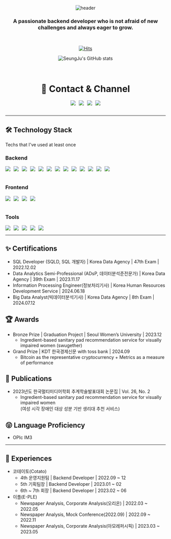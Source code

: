 <div align="center">

 
![header](https://capsule-render.vercel.app/api?type=Cylinder&color=auto&height=150&section=header&text=SeungJu&fontSize=70&animation=twinkling)
### A passionate backend developer who is not afraid of new challenges and always eager to grow.

<br>

[![Hits](https://hits.seeyoufarm.com/api/count/incr/badge.svg?url=https%3A%2F%2Fgithub.com%2Fzzoo0123&count_bg=%23F560A5&title_bg=%23555555&icon=&icon_color=%23E7E7E7&title=GITHUB&edge_flat=false)](https://hits.seeyoufarm.com)

![SeungJu's GitHub stats](https://github-readme-stats.vercel.app/api?username=seunzu&theme=dark&show_icons=true)

<br>

# 📧 Contact & Channel

<div style="display:flex; justify-content: center; gap: 10px;">
    <a href="mailto:0123suh@gmail.com">
        <img src="https://img.shields.io/badge/Gmail-EA4335?style=for-the-badge&logo=Gmail&logoColor=white"> 
    </a>
    <a href="https://open.kakao.com/zzoo0123">
        <img src="https://img.shields.io/badge/KakaoTalk-FFCD00?style=for-the-badge&logoColor=black&logo=KakaoTalk"> 
    </a>
    <a href="https://www.instagram.com/__seunzu">
        <img src="https://img.shields.io/badge/Instagram-E4405F?style=for-the-badge&logo=Instagram&logoColor=white"> 
    </a>
    <a href="https://debug.tistory.com/">
        <img src="https://img.shields.io/badge/Tistory-000000?style=for-the-badge&logo=Tistory&logoColor=white"> 
    </a>
</div>
</div>
<br>

<hr />

## 🛠 Technology Stack 
Techs that I've used at least once
<br />

### Backend
<div style="display: flex; flex-wrap: wrap; gap: 10px;">
    <img src="https://img.shields.io/badge/Java-007396?style=for-the-badge&logo=Java&logoColor=white"> 
    <img src="https://img.shields.io/badge/Spring Boot-6DB33F?style=for-the-badge&logo=spring boot&logoColor=white">
    <img src="https://img.shields.io/badge/Python-3776AB?style=for-the-badge&logo=Python&logoColor=white"> 
    <img src="https://img.shields.io/badge/FastAPI-009688?style=for-the-badge&logo=FastAPI&logoColor=white"> 
    <img src="https://img.shields.io/badge/Node.js-5FA04E?style=for-the-badge&logo=Node.js&logoColor=white"> 
    <img src="https://img.shields.io/badge/Ubuntu-E95420?style=for-the-badge&logo=ubuntu&logoColor=black"> 
    <img src="https://img.shields.io/badge/Apache Tomcat-F8DC75?style=for-the-badge&logo=apachetomcat&logoColor=black">
    <img src="https://img.shields.io/badge/Nginx-009639?style=for-the-badge&logo=nginx&logoColor=white">
    <img src="https://img.shields.io/badge/MySQL-4479A1?style=for-the-badge&logo=mysql&logoColor=white"> 
    <img src="https://img.shields.io/badge/Amazon EC2-FF9900?style=for-the-badge&logo=Amazon EC2&logoColor=white"> 
    <img src="https://img.shields.io/badge/Amazon RDS-527FFF?style=for-the-badge&logo=amazon RDS&logoColor=white"> 
    <img src="https://img.shields.io/badge/Amazon S3-569A31?style=for-the-badge&logo=amazon S3&logoColor=white"> 
    <img src="https://img.shields.io/badge/Github Actions-2088FF?style=for-the-badge&logo=Github Actions&logoColor=white"> 
</div>
<br />

### Frontend
<div style="display: flex; flex-wrap: wrap; gap: 10px;">
    <img src="https://img.shields.io/badge/JavaScript-F7DF1E?style=for-the-badge&logo=JavaScript&logoColor=white" /> 
    <img src="https://img.shields.io/badge/React-61DAFB?style=for-the-badge&logo=React&logoColor=white"/>
    <img src="https://img.shields.io/badge/Create React App-09D3AC?style=for-the-badge&logo=Create React App&logoColor=white"/>
    <img src="https://img.shields.io/badge/Swift-F05138?style=for-the-badge&logo=Swift&logoColor=white"/>
</div>
<br />

### Tools
<div style="display: flex; flex-wrap: wrap; gap: 10px;">
    <img src="https://img.shields.io/badge/Postman-FF6C37?style=for-the-badge&logo=Postman&logoColor=white"/>
    <img src="https://img.shields.io/badge/Slack-4A154B?style=for-the-badge&logo=Slack&logoColor=white"/>
    <img src="https://img.shields.io/badge/Discord-5865F2?style=for-the-badge&logo=Discord&logoColor=white"/>
    <img src="https://img.shields.io/badge/Notion-000000?style=for-the-badge&logo=Notion&logoColor=white"/>
    <img src="https://img.shields.io/badge/Figma-F24E1E?style=for-the-badge&logo=Figma&logoColor=white"/>
</div>
<hr />

## ✨ Certifications
<div align="left">
<ul>
  <li>SQL Developer (SQLD, SQL 개발자) | Korea Data Agency | 47th Exam | 2022.12.02</li>
  <li>Data Analytics Semi-Professional (ADsP, 데이터분석준전문가) | Korea Data Agency | 39th Exam | 2023.11.17</li>
  <li>Information Processing Engineer(정보처리기사) | Korea Human Resources Development Service | 2024.06.18</li>
  <li>Big Data Analyst(빅데이터분석기사) | Korea Data Agency | 8th Exam | 2024.07.12</li>
</ul>
</div>

## 🏆 Awards
<div align="left">
<ul>
  <li>Bronze Prize | Graduation Project | Seoul Women’s University | 2023.12  
   <ul>
     <li>Ingredient-based sanitary pad recommendation service for visually impaired women (swugether)</li>
   </ul>
  </li>
  <li>Grand Prize | KDT 한국경제신문 with toss bank | 2024.09  
   <ul>
     <li>Bitcoin as the representative cryptocurrency + Metrics as a measure of performance</li>
   </ul>
  </li>
</ul>
</div>

## 📓 Publications
<div align="left">
<ul>
  <li>2023년도 한국멀티미디어학회 추계학술발표대회 논문집 | Vol. 26, No. 2  
    <ul>
      <li>Ingredient-based sanitary pad recommendation service for visually impaired women
       <br/>(여성 시각 장애인 대상 성분 기반 생리대 추천 서비스)</li>
    </ul>
  </li>
</ul>
</div>

## 😝 Language Proficiency
<div align="left">
<ul>
  <li>OPIc IM3</li>
</ul>
</div>
<hr />

## 🖤 Experiences
<div align="left">
<ul>
  <li>코테이토(Cotato)
    <ul>
      <li>4th 운영지원팀 | Backend Developer | 2022.09 ~ 12</li>
      <li>5th 기획팀장 | Backend Developer | 2023.01 ~ 02</li>
      <li>6th ~ 7th 회장 | Backend Developer | 2023.02 ~ 06</li>
    </ul>
  </li>
 <li>이플(E-PLE)  
    <ul>
      <li>Newspaper Analysis, Corporate Analysis(오리온) | 2022.03 ~ 2022.05</li>
      <li>Newspaper Analysis, Mock Conference(2022.09) | 2022.09 ~ 2022.11</li>
      <li>Newspaper Analysis, Corporate Analysis(아모레퍼시픽) | 2023.03 ~ 2023.05</li>
    </ul>
  </li>
</ul>
</div>
